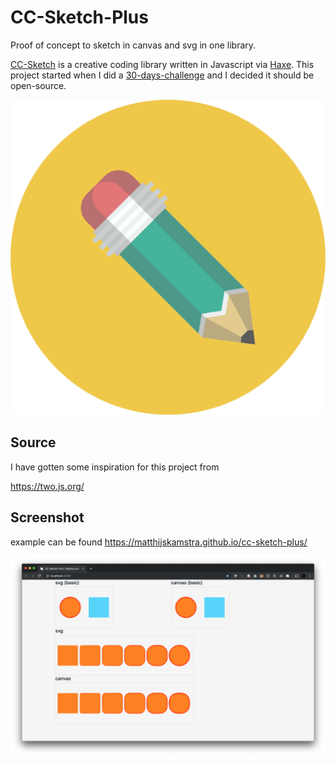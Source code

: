# CC-Sketch-Plus

Proof of concept to sketch in canvas and svg in one library.

[CC-Sketch](https://github.com/MatthijsKamstra/cc-sketch) is a creative coding library written in Javascript via [Haxe](http://www.haxe.org).
This project started when I did a [30-days-challenge](https://matthijskamstra.github.io/creative-coding) and I decided it should be open-source.

<p align="center">
  <img src="icon.jpg" />
</p>


## Source

I have gotten some inspiration for this project from

<https://two.js.org/>


## Screenshot

example can be found <https://matthijskamstra.github.io/cc-sketch-plus/>

![](img/screenshot.png)